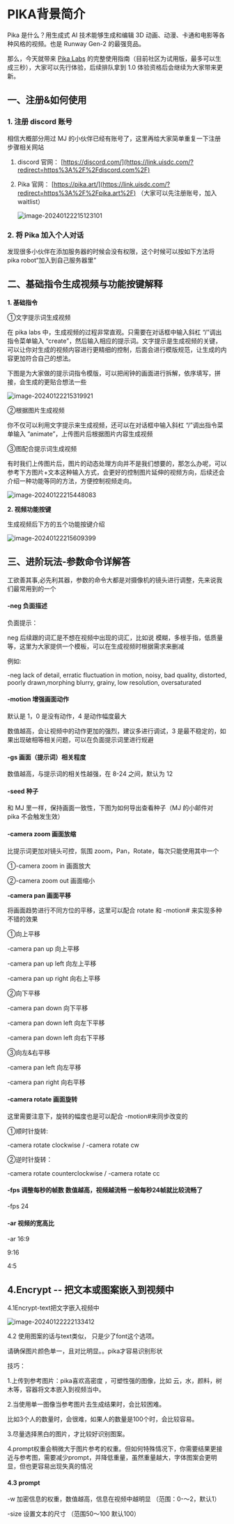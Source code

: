 # **PIKA背景简介**



Pika 是什么？用生成式 AI 技术能够生成和编辑 3D 动画、动漫、卡通和电影等各种风格的视频。也是 Runway Gen-2 的最强竞品。

那么，今天就带来 [Pika Labs](https://www.uisdc.com/tag/pika-labs) 的完整使用指南（目前社区为试用版，最多可以生成三秒），大家可以先行体验，后续排队拿到 1.0 体验资格后会继续为大家带来更新。

## 一、注册&如何使用

### **1. 注册 discord 账号**

相信大概部分用过 MJ 的小伙伴已经有账号了，这里再给大家简单重复一下注册步骤相关网站

1. discord 官网： [https://discord.com/](https://link.uisdc.com/?redirect=https%3A%2F%2Fdiscord.com%2F)

2. Pika 官网： [https://pika.art/](https://link.uisdc.com/?redirect=https%3A%2F%2Fpika.art%2F) （大家可以先注册账号，加入 waitlist）

   ![image-20240122215123101](../../img/image-20240122215123101.png)

### **2. 将 Pika 加入个人对话**

发现很多小伙伴在添加服务器的时候会没有权限，这个时候可以按如下方法将 pika robot“加入到自己服务器里”



## 二、基础指令生成视频与功能按键解释

**1. 基础指令**

①文字提示词生成视频

在 pika labs 中，生成视频的过程非常直观。只需要在对话框中输入斜杠 “/”调出指令菜单输入 “create”，然后输入相应的提示词。文字提示是生成视频的关键，可以让你对生成的视频内容进行更精细的控制，后面会进行模版规范，让生成的内容更加符合自己的想法。



下图是为大家做的提示词指令模版，可以把闹钟的画面进行拆解，依序填写，拼接，会生成的更贴合想法一些

![image-20240122215319921](../../img/image-20240122215319921.png)

②根据图片生成视频

你不仅可以利用文字提示来生成视频，还可以在对话框中输入斜杠 “/”调出指令菜单输入 “animate”，上传图片后根据图片内容生成视频



③图配合提示词生成视频

有时我们上传图片后，图片的动态处理方向并不是我们想要的，那怎么办呢，可以参考下方图片+文本这种输入方式，会更好的控制图片延伸的视频方向，后续还会介绍一种功能等同的方法，方便控制视频走向。

![image-20240122215448083](../../img/image-20240122215448083.png)

**2. 视频功能按键**

生成视频后下方的五个功能按键介绍

![image-20240122215609399](../../img/image-20240122215609399.png)



## 三、进阶玩法-参数命令详解答

工欲善其事,必先利其器，参数的命令大都是对摄像机的镜头进行调整，先来说我们最常用到的一个

#### -neg 负面描述

负面提示：

neg 后续跟的词汇是不想在视频中出现的词汇，比如说 模糊，多根手指，低质量等，这里为大家提供一个模板，可以在生成视频时根据需求来删减

例如:

-neg lack of detail, erratic fluctuation in motion, noisy, bad quality, distorted, poorly drawn,morphing blurry, grainy, low resolution, oversaturated



#### -motion 增强画面动作

默认是 1，0 是没有动作，4 是动作幅度最大

数值越高，会让视频中的动作更加的强烈，建议多进行调试，3 是最不稳定的，如果出现破相等相关问题，可以在负面提示词里进行规避



#### -gs 画面（提示词）相关程度

数值越高，与提示词的相关性越强，在 8-24 之间，默认为 12



#### -seed 种子

和 MJ 里一样，保持画面一致性，下图为如何导出查看种子（MJ 的小邮件对 pika 不会触发生效）



#### -camera zoom 画面放缩

比提示词更加对镜头可控，氛围 zoom，Pan，Rotate，每次只能使用其中一个

①-camera zoom in 画面放大

②-camera zoom out 画面缩小



**-camera pan 画面平移**

将画面趋势进行不同方位的平移，这里可以配合 rotate 和 -motion# 来实现多种不错的效果

①向上平移

-camera pan up 向上平移

-camera pan up left 向左上平移

-camera pan up right 向右上平移

②向下平移

-camera pan down 向下平移

-camera pan down left 向左下平移

-camera pan down left 向右下平移

③向左&右平移

-camera pan left 向左平移

-camera pan right 向右平移



#### **-camera rotate 画面旋转**

这里需要注意下，旋转的幅度也是可以配合 -motion#来同步改变的

①顺时针旋转:

-camera rotate clockwise / -camera rotate cw

②逆时针旋转：

-camera rotate counterclockwise / -camera rotate cc



#### -fps 调整每秒的帧数 数值越高，视频越流畅 一般每秒24帧就比较流畅了



-fps 24



#### -ar 视频的宽高比

-ar 16:9 

9:16

4:5



## 4.Encrypt  -- 把文本或图案嵌入到视频中

4.1Encrypt-text把文字嵌入视频中

![image-20240122222133412](../../img/image-20240122222133412.png)





4.2 使用图案的话与text类似， 只是少了font这个选项。

请确保图片颜色单一，且对比明显。。pika才容易识别形状



技巧：

1.上传到参考图片：pika喜欢高密度 ，可塑性强的图像，比如 云，水，颜料，树木等，容器将文本嵌入到视频当中。

2.当使用单一图像当参考图片去生成结果时，会比较困难。

比如3个人的数量时，会很难，如果人的数量是100个时，会比较容易。

3.尽量选择黑白的图片，才比较好识别图案。

4.prompt权重会稍微大于图片参考的权重。但如何特殊情况下，你需要结果更接近与参考图，需要减少prompt，并降低重量，虽然重量越大，字体图案会更明显，但也更容易出现失真的情况

#### 4.3 prompt 

-w 加密信息的权重，数值越高，信息在视频中越明显 （范围：0-～2，默认1）

-size 设置文本的尺寸 （范围50～100 默认100）



